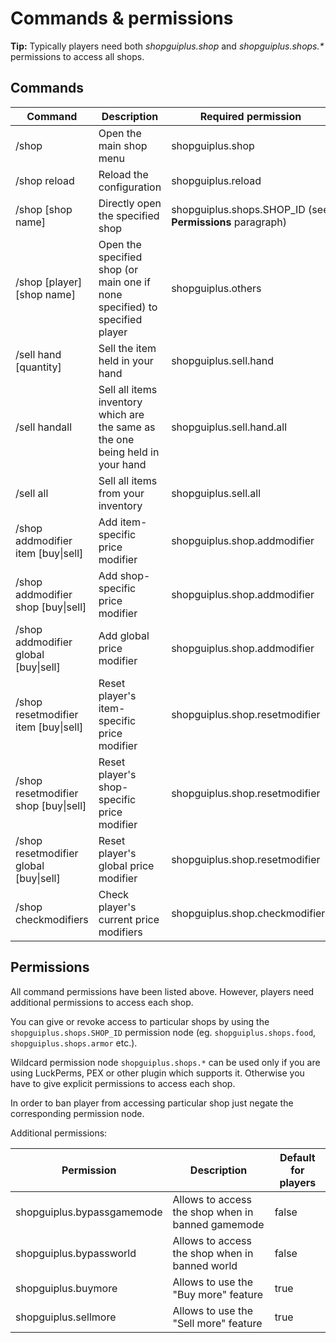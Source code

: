 # Commands & permissions

<p class="warn"><b>Tip:</b> Typically players need both <i>shopguiplus.shop</i> and <i>shopguiplus.shops.*</i
> permissions to access all shops.</p> 

## Commands
| Command                                                             | Description                                                                    | Required permission                                       |
|---------------------------------------------------------------------|--------------------------------------------------------------------------------|-----------------------------------------------------------|
| /shop                                                               | Open the main shop menu                                                        | shopguiplus.shop                                          |
| /shop reload                                                        | Reload the configuration                                                       | shopguiplus.reload                                        |
| /shop [shop name]                                                   | Directly open the specified shop                                               | shopguiplus.shops.SHOP_ID (see **Permissions** paragraph) |
| /shop [player] [shop name]                                          | Open the specified shop (or main one if none specified) to specified player    | shopguiplus.others                                        |
| /sell hand [quantity]                                               | Sell the item held in your hand                                                | shopguiplus.sell.hand                                     |
| /sell handall                                                       | Sell all items inventory which are the same as the one being held in your hand | shopguiplus.sell.hand.all                                 |
| /sell all                                                           | Sell all items from your inventory                                             | shopguiplus.sell.all                                      |
| /shop addmodifier item <player> <shop> <item> <value> [buy\|sell]   | Add item-specific price modifier                                               | shopguiplus.shop.addmodifier                              |
| /shop addmodifier shop <player> <shop> <value> [buy\|sell]          | Add shop-specific price modifier                                               | shopguiplus.shop.addmodifier                              |
| /shop addmodifier global <player> <value> [buy\|sell]               | Add global price modifier                                                      | shopguiplus.shop.addmodifier                              |
| /shop resetmodifier item <player> <shop> <item> [buy\|sell]         | Reset player's item-specific price modifier                                    | shopguiplus.shop.resetmodifier                            |
| /shop resetmodifier shop <player> <shop> [buy\|sell]                | Reset player's shop-specific price modifier                                    | shopguiplus.shop.resetmodifier                            |
| /shop resetmodifier global <player> <value> [buy\|sell]             | Reset player's global price modifier                                           | shopguiplus.shop.resetmodifier                            |
| /shop checkmodifiers <player>                                       | Check player's current price modifiers                                         | shopguiplus.shop.checkmodifiers                           |

## Permissions
All command permissions have been listed above. However, players need additional permissions to access each shop. 

You can give or revoke access to particular shops by using the `shopguiplus.shops.SHOP_ID` permission node (eg. `shopguiplus.shops.food`, `shopguiplus.shops.armor` etc.). 

Wildcard permission node `shopguiplus.shops.*` can be used only if you are using LuckPerms, PEX or other plugin which
 supports it. Otherwise you have to give explicit permissions to access each shop.

In order to ban player from accessing particular shop just negate the corresponding permission node.

Additional permissions:

| Permission                 | Description                                       | Default for players |
|----------------------------|---------------------------------------------------|---------------------|
| shopguiplus.bypassgamemode | Allows to access the shop when in banned gamemode | false               |
| shopguiplus.bypassworld    | Allows to access the shop when in banned world    | false               |
| shopguiplus.buymore        | Allows to use the "Buy more" feature              | true                |
| shopguiplus.sellmore       | Allows to use the "Sell more" feature             | true                |
